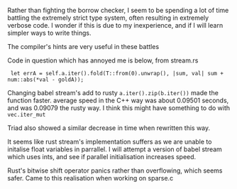 Rather than fighting the borrow checker, I seem to be spending a lot of time battling the extremely strict type system, often resulting in extremely verbose code. I wonder if this is due to my inexperience, and if I will learn simpler ways to write things. 

The compiler's hints are very useful in these battles

Code in question which has annoyed me is below, from stream.rs
```
 let errA = self.a.iter().fold(T::from(0).unwrap(), |sum, val| sum + num::abs(*val - goldA));
```

Changing babel stream's add to rusty `a.iter().zip(b.iter())` made the function faster. average speed in the C++ way was about 0.09501 seconds, and was 0.09079 the rusty way. I think this might have something to do with `vec.iter_mut` 

Triad also showed a similar decrease in time when rewritten this way.

It seems like rust stream's implementation suffers as we are unable to initalise float variables in parrallel. I will attempt a version of babel stream which uses ints, and see if parallel initialisation increases speed.

Rust's bitwise shift operator panics rather than overflowing, which seems safer. Came to this realisation when working on sparse.c
